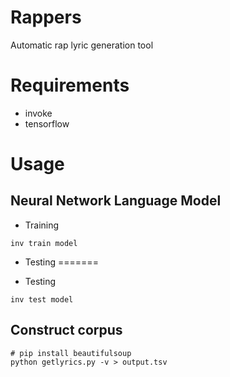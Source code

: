 # Rappers
Automatic rap lyric generation tool

# Requirements

- invoke
- tensorflow

# Usage
## Neural Network Language Model

- Training

```
inv train model
```

- Testing
=======

- Testing
```
inv test model
```

## Construct corpus ##
```
# pip install beautifulsoup
python getlyrics.py -v > output.tsv
```
